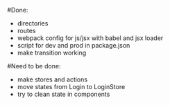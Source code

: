 #Done:

- directories
- routes
- webpack config for js/jsx with babel and jsx loader
- script for dev and prod in package.json
- make transition working

#Need to be done:

- make stores and actions
- move states from Login to LoginStore
- try to clean state in components
